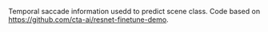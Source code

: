 Temporal saccade information usedd to predict scene class. Code based on https://github.com/cta-ai/resnet-finetune-demo.
